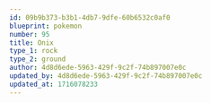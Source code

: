 ```yaml
---
id: 09b9b373-b3b1-4db7-9dfe-60b6532c0af0
blueprint: pokemon
number: 95
title: Onix
type_1: rock
type_2: ground
author: 4d8d6ede-5963-429f-9c2f-74b897007e0c
updated_by: 4d8d6ede-5963-429f-9c2f-74b897007e0c
updated_at: 1716078233
---
```


